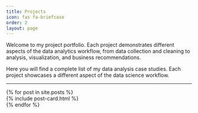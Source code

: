 ```yaml
---
title: Projects
icon: fas fa-briefcase
order: 2
layout: page
---
```


Welcome to my project portfolio. Each project demonstrates different aspects of the data analytics workflow, from data collection and cleaning to analysis, visualization, and business recommendations.

Here you will find a complete list of my data analysis case studies. Each project showcases a different aspect of the data science workflow.

<hr>

<div id="post-list" class="row row-cols-1 row-cols-md-2 g-4">
  {% for post in site.posts %}
    <div class="col">
      {% include post-card.html %}
    </div>
  {% endfor %}
</div>
